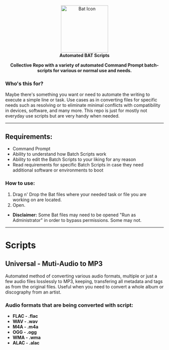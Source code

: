 <!-- markdownlint-configure-file { "MD004": { "style": "consistent" } } -->
<!-- markdownlint-disable MD033 -->
# 

<p align="center">
 <img src="https://user-images.githubusercontent.com/108546884/184180384-a48d6bf9-b05c-4a86-94a1-8c95319dc548.png" width="150" title="Bat Icon">
 <br>
 <strong>Automated BAT Scripts</strong>
</p>

<p align="center">
  <strong>Collective Repo with a variety of automated Command Prompt batch-scripts for various or normal use and needs.</strong>
</p>
<!-- markdownlint-enable MD033 -->




### Who's this for?

Maybe there's something you want or need to automate the writing to execute a simple line or task. Use cases as in converting files for specific needs such as resolving or to eliminate minimal conflicts with compatibility in devices, software, and many more. This repo is just for mostly not everyday use scripts but are very handy when needed.

-----

## Requirements:

- Command Prompt
- Ability to understand how Batch Scripts work
- Ability to edit the Batch Scripts to your liking for any reason
- Read requirements for specific Batch Scripts in case they need additional software or environments to boot


### How to use:

1. Drag n' Drop the Bat files where your needed task or file you are working on are located.
2. Open.
  
-  **Disclaimer:** Some Bat files may need to be opened "Run as Administrator" in order to bypass permissions. Some may not.
  
 -----
 
 
# Scripts

## Universal - Muti-Audio to MP3

Automated method of converting various audio formats, multiple or just a few audio files losslessly to MP3, keeping, transfering all metadata and tags as from the original files.
Useful when you need to convert a whole album or discography from an artist.

### Audio formats that are being converted with script:

- **FLAC - .flac**
- **WAV - .wav**
- **M4A - .m4a**
- **OGG - .ogg**
- **WMA - .wma**
- **ALAC - .alac**





